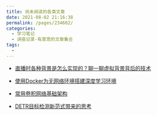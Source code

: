 ```yaml
---
title: 尚未阅读的各类文章
date: 2021-08-02 21:16:38
permalink: /pages/234602/
categories:
  - 学习笔记
  - 讲座记录-有意思的文章集合
tags:
  - 
---
```

- [直播时各种背景是怎么实现的？聊一聊虚拟背景背后的技术]()
- [使用Docker为无网络环境搭建深度学习环境](https://www.yuque.com/lart/blog/nxomkh)

- [常用卷积网络基础架构](https://www.yuque.com/lart/architecture)

- [DETR目标检测新范式带来的思考](https://zhuanlan.zhihu.com/p/366938351)